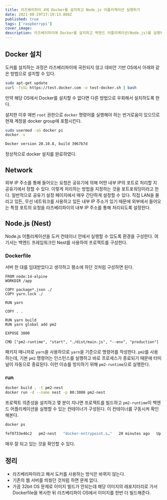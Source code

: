 ```yaml
---
title: 라즈베리파이 4에 Docker를 설치하고 Node.js 어플리케이션 실행하기
date: 2021-08-29T17:19:13.008Z
published: true
tags: ['raspberrypi']
cover_image:
description: 라즈베리파이에 Docker를 설치하고 백엔드 어플리케이션(Node.js)를 실행해보기
---
```


## Docker 설치

도커를 설치하는 과정은 라즈베리파이에 국한되지 않고 데비안 기반 OS에서 아래와 같은 방법으로 설치할 수 있다.

```sh
sudo apt-get update
curl -fsSL https://test.docker.com -o test-docker.sh | bash
```

만약 해당 OS에서 Docker를 설치할 수 없다면 다른 방법으로 우회해서 설치하도록 한다.

설치한 이후 매번 `root` 권한으로 `docker` 명령어를 실행해야 하는 번거로움이 있으므로 현재 계정을 docker group에 포함시킨다.

```sh
sudo usermod -aG docker pi
docker -v

Docker version 20.10.8, build 3967b7d
```

정상적으로 docker 설치를 완료하였다.

## Network

외부 IP 주소를 통해 들어오는 요청은 공유기에 의해 어떤 내부 IP의 포트로 처리할 지 공유기에서 정할 수 있다. 이렇게 처리하는 방법을 지정하는 것을 포트포워딩이라고 한다. 일반적으로 공유기 설정 페이지에서 매우 간단하게 설정할 수 있다. 직접 LAN을 물리고 있든, 무선 네트워크를 사용하고 있든 내부 IP 주소가 있기 때문에 외부에서 들어오는 특정 포트의 요청을 라즈베리파이의 내부 IP 주소를 통해 처리되도록 설정한다.

## Node.js (Nest)

Node.js 어플리케이션을 도커 컨테이너 안에서 실행할 수 있도록 환경을 구성한다. 여기서는 백엔드 프레임워크인 Nest를 사용하여 프로젝트를 구성한다.

### Dockerfile

서버 한 대를 임대받았다고 생각하고 평소에 하던 것처럼 구성하면 된다.

```docker
FROM node:14-alpine
WORKDIR /app

COPY package*.json ./
COPY yarn.lock ./

RUN yarn

COPY . .

RUN yarn build
RUN yarn global add pm2

EXPOSE 3000

CMD ["pm2-runtime", "start", "./dist/main.js", "--env", "production"]
```

패키지 매니저로 `yarn`을 사용하므로 `yarn`을 기준으로 명령어를 작성한다. `pm2`를 사용하는데, 기본 `pm2` 명령어는 인스턴스를 실행하고 바로 프로세스가 종료되기 때문에 터미널이 자동으로 종료된다. 이런 이슈를 방지하기 위해 `pm2-runtime`으로 실행한다.

### run

```sh
docker build . -t pm2-nest
docker run -d --name nest -p 80:3000 pm2-nest
```

프로젝트 의존성을 설치하고 몇 분이 지나면 프로젝트를 빌드하고 `pm2-runtime`이 백엔드 어플리케이션을 실행할 수 있는 컨테이너가 구성된다. 이 컨테이너를 구동시켜 확인해본다.

```sh
docker ps

fef0733e46c2   pm2-nest   "docker-entrypoint.s…"   20 minutes ago   Up 20 minutes   8080/tcp, 0.0.0.0:80->3000/tcp, :::80->3000/tcp   nest
```

매우 잘 되고 있는 것을 확인할 수 있다.

## 정리

- 라즈베리파이라고 해서 도커를 사용하는 방식은 바뀌지 않는다.
- 기존의 웹 서버를 띄웠던 것처럼 하면 문제 없다.
- 가끔 32bit OS 문제로 이미지 빌드가 안되는데 해당 이미지의 레포지터리로 가서 Dockerfile을 복사한 뒤 라즈베리파이 OS에서 이미지를 한번 더 빌드해준다.
